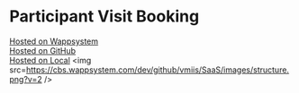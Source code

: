 # Participant Visit Booking
<a target=_blank href=https://cbs.wappsystem.com/dev/github/software-as-a-service/participant-visit-booking/index.html>Hosted on Wappsystem</a><br>
<a target=_blank href=https://htmlpreview.github.io/?https://raw.githubusercontent.com/software-as-a-service/participant-visit-booking/master/github.html>Hosted on GitHub</a><br>
<a target=_blank href=http://127.0.0.1:8000/software-as-a-service/participant-visit-booking/local.html>Hosted on Local</a>
<img src=https://cbs.wappsystem.com/dev/github/vmiis/SaaS/images/structure.png?v=2 />
